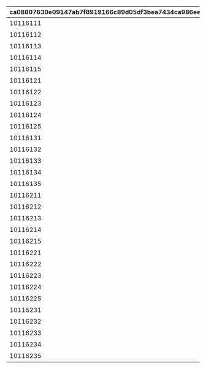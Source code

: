 |ca08807630e09147ab7f8919166c89d05df3bea7434ca986eea566f6cd4a7025|ff834bd269db0e9e0d51e0f1ab8ec91331db7649483165139412e2d20843c727|dd69df8afd3fc3b576afc6b6e6728c0b302cd3d835fbd26bfecd55570df9a417|8ccd14e315b7bd951b22237102687b8e04e9bb0bc7d06b07928d407f0109ca94|4432c2f3dbbe06379811b76f8a2f7f6fac3201f56afa9061368010d223f700a4|f81b0aed0e51183f85aa94baab8837125e7ec97b85124134f26b2c570f54c3d6|a1dc01d9aa59da7779be42a513cba0e2ab203820555d7e4532efe9d70a17f60c|ec8a25ae36c727a24bbef23dbe7e99a014928105b9263ad97685ee85ccf9e5d0|97c1c7c02b2d9125eee1c5cdefa447c593e628983303cd751c940b2c987adb01|41a37be5dd5769f9abe48cf3d12dac248b33320e494deb6b54290bdcc40b9322|691861b00373791cd6dbe281d2f47d11593238d39ecf38ee22f64b1f9e74bb73|
| --- | --- | --- | --- | --- | --- | --- | --- | --- | --- | --- |
|10116111|10116|イワアライグマの生態メモ①|0|10143105|0|0|0|1|207300|1|
|10116112|10116|イワアライグマの生態メモ②|0|0|0|0|0|1|207300|2|
|10116113|10116|イワアライグマの生態メモ③|0|0|0|0|0|1|207300|3|
|10116114|10116|イワアライグマの生態メモ④|0|0|0|0|0|1|207300|4|
|10116115|10116|洗い物のお師匠さま|1|0|8|91002|75|1|207300|5|
|10116121|10116|ワッパダヌキの生態メモ①|0|0|0|0|0|1|207000|1|
|10116122|10116|ワッパダヌキの生態メモ②|0|0|0|0|0|1|207000|2|
|10116123|10116|ワッパダヌキの生態メモ③|0|0|0|0|0|1|207000|3|
|10116124|10116|ワッパダヌキの生態メモ④|0|0|0|0|0|1|207000|4|
|10116125|10116|小さな再会と一化かし|1|0|8|91002|75|1|207000|5|
|10116131|10116|ゴブリングレートの生態メモ①|0|0|0|0|0|1|305700|1|
|10116132|10116|ゴブリングレートの生態メモ②|0|0|0|0|0|1|305700|2|
|10116133|10116|ゴブリングレートの生態メモ③|0|0|0|0|0|1|305700|3|
|10116134|10116|ゴブリングレートの生態メモ④|0|0|0|0|0|1|305700|4|
|10116135|10116|学びはまず形から|1|0|8|91002|75|1|305700|5|
|10116211|10116|スリーピィオウルの生態メモ①|0|10143105|0|0|0|2|206900|1|
|10116212|10116|スリーピィオウルの生態メモ②|0|0|0|0|0|2|206900|2|
|10116213|10116|スリーピィオウルの生態メモ③|0|0|0|0|0|2|206900|3|
|10116214|10116|スリーピィオウルの生態メモ④|0|0|0|0|0|2|206900|4|
|10116215|10116|天にも昇る寝心地|1|0|8|91002|75|2|206900|5|
|10116221|10116|ライライの生態メモ①|0|0|0|0|0|2|304600|1|
|10116222|10116|ライライの生態メモ②|0|0|0|0|0|2|304600|2|
|10116223|10116|ライライの生態メモ③|0|0|0|0|0|2|304600|3|
|10116224|10116|ライライの生態メモ④|0|0|0|0|0|2|304600|4|
|10116225|10116|それぞれの在り方を大切に|1|0|8|91002|75|2|304600|5|
|10116231|10116|ニャットの生態メモ①|0|0|0|0|0|2|215300|1|
|10116232|10116|ニャットの生態メモ②|0|0|0|0|0|2|215300|2|
|10116233|10116|ニャットの生態メモ③|0|0|0|0|0|2|215300|3|
|10116234|10116|ニャットの生態メモ④|0|0|0|0|0|2|215300|4|
|10116235|10116|あなたが教えてくれたこと|1|0|8|91002|75|2|215300|5|